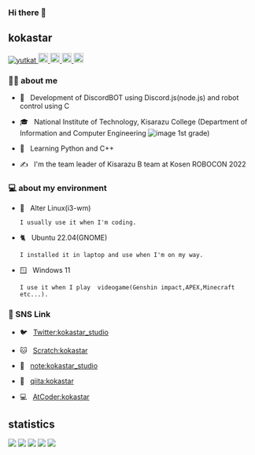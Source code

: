 ### Hi there 👋

## kokastar 

<p align="left">
  <a href="https://github.com/starkoka/starkoka/">
    <img src="https://komarev.com/ghpvc/?username=starkoka" alt="yutkat" />
  </a>
  <a href="https://github.com/starkoka">
    <img height="20" src="https://img.shields.io/github/followers/starkoka?label=follow&logo=github&style=flat" />
  </a>
    <a href="http://twitter.com/kokastar_studio">
    <img height="20" src="https://img.shields.io/twitter/follow/kokastar_studio?label=Twitter&logo=twitter&style=flat" />
  </a>
  <a href="http://qiita.com/kokastar">
    <img height="20" src="https://qiita-badge.apiapi.app/s/kokastar/posts.svg" />
  </a>
  <//qiita.com/kokastar">
    <img height="20" src="https://qiita-badge.apiapi.app/s/kokastar/contributions.svg" />
  </a>
</p>

 
<h3> 👨🏻 about me</h3>

  - 🤔 &nbsp; Development of DiscordBOT using Discord.js(node.js) and robot control using C

  - 🎓 &nbsp; National Institute of Technology, Kisarazu College (Department of Information and	Computer Engineering ![image](https://user-images.githubusercontent.com/103174676/201689269-f4eb9cfb-c7c2-4b12-b96f-d8e54561702c.png)
 1st grade)

  - 🌱 &nbsp; Learning Python and C++

  - ✍️ &nbsp; I'm the team leader of Kisarazu B team at Kosen ROBOCON 2022

<h3> 💻 about my environment</h3>

  - 🗼 &nbsp; Alter Linux(i3-wm)
  
        I usually use it when I'm coding.

  - 🐈 &nbsp; Ubuntu 22.04(GNOME)
  
        I installed it in laptop and use when I'm on my way.
  
  - 🪟 &nbsp; Windows 11
  
        I use it when I play  videogame(Genshin impact,APEX,Minecraft etc...).
        
 <h3>🔗 SNS Link</h3>
 
  - 🐦 &nbsp; <a href="https://twitter.com/kokastar_studio">Twitter:kokastar_studio</a>

  - 🐱 &nbsp; <a href="https://scratch.mit.edu/users/kokastar/">Scratch:kokastar</a>

  - 📒 &nbsp; <a href="https://note.com/kokastar">note:kokastar_studio</a>

  - 📝 &nbsp; <a href="https://qiita.com/kokastar">qiita:kokastar</a>
  
  - 💻 &nbsp; <a href="https://atcoder.jp/users/kokastar">AtCoder:kokastar</a>
  
  
 ## statistics
   
![](http://github-profile-summary-cards.vercel.app/api/cards/profile-details?username=starkoka&theme=github_dark)
![](http://github-profile-summary-cards.vercel.app/api/cards/repos-per-language?username=starkoka&theme=github_dark)
![](http://github-profile-summary-cards.vercel.app/api/cards/most-commit-language?username=starkoka&theme=github_dark)
![](http://github-profile-summary-cards.vercel.app/api/cards/stats?username=starkoka&theme=github_dark)
![](http://github-profile-summary-cards.vercel.app/api/cards/productive-time?username=starkoka&theme=github_dark&utcOffset=9)
  

